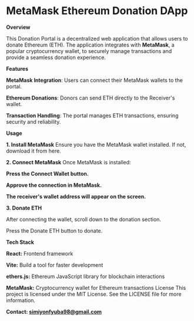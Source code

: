 
# MetaMask Ethereum Donation DApp

**Overview**

This Donation Portal is a decentralized web application that allows users to donate Ethereum (ETH). The application integrates with **MetaMask**, a popular cryptocurrency wallet, to securely manage transactions and provide a seamless donation experience.

**Features**

**MetaMask Integration**: Users can connect their MetaMask wallets to the portal.

**Ethereum Donations**: Donors can send ETH directly to the Receiver's wallet.

**Transaction Handling**: The portal manages ETH transactions, ensuring security and reliability.

**Usage** 

**1. Install MetaMask**
Ensure you have the MetaMask wallet installed. If not, download it from here.

**2. Connect MetaMask**
Once MetaMask is installed:

  **Press the Connect Wallet button.**
  
  **Approve the connection in MetaMask.**
  
  **The receiver's wallet address will appear on the screen.**

**3. Donate ETH**

After connecting the wallet, scroll down to the donation section.

Press the Donate ETH button to donate.

**Tech Stack**

**React:** Frontend framework

**Vite:** Build a tool for faster development

**ethers.js:** Ethereum JavaScript library for blockchain interactions

**MetaMask:** Cryptocurrency wallet for Ethereum transactions
License
This project is licensed under the MIT License. See the LICENSE file for more information.

**Contact: simiyonfyuba98@gmail.com**

